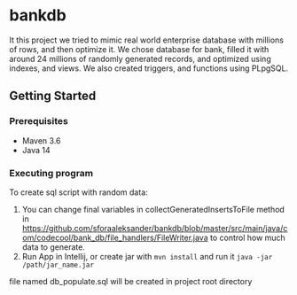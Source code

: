 # bankdb
It this project we tried to mimic real world enterprise database with millions of rows, and then optimize it.
We chose database for bank, filled it with around 24 millions of randomly generated records, and optimized using indexes, and views. We also created triggers, and functions using PLpgSQL.

## Getting Started

### Prerequisites

* Maven 3.6
* Java 14

### Executing program
To create sql script with random data:
1. You can change final variables in collectGeneratedInsertsToFile method in https://github.com/sforaaleksander/bankdb/blob/master/src/main/java/com/codecool/bank_db/file_handlers/FileWriter.java to control how much data to generate.
2. Run App in Intellij, or
create jar with
`mvn install`
and run it
`java -jar /path/jar_name.jar`

file named db_populate.sql will be created in project root directory
